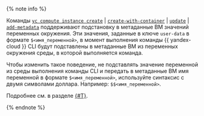 {% note info %}

Команды [`yc compute instance create`](../../../cli/cli-ref/compute/cli-ref/instance/create.md) | [`create-with-container`](../../../cli/cli-ref/compute/cli-ref/instance/create-with-container.md) | [`update`](../../../cli/cli-ref/compute/cli-ref/instance/update.md) | [`add-metadata`](../../../cli/cli-ref/compute/cli-ref/instance/add-metadata.md) поддерживают подстановку в метаданные ВМ значений переменных окружения. Эти значения, заданные в ключе `user-data` в формате `$<имя_переменной>`, в момент выполнения команды {{ yandex-cloud }} CLI будут подставлены в метаданные ВМ из переменных окружения среды, в которой выполняется команда. 

Чтобы изменить такое поведение, не подставлять значение переменной из среды выполнения команды CLI и передать в метаданные ВМ имя переменной в формате `$<имя_переменной>`, используйте синтаксис с двумя символами доллара. Например: `$$<имя_переменной>`.

Подробнее см. в разделе [{#T}](../../../compute/concepts/metadata/sending-metadata.md#environment-variables).

{% endnote %}